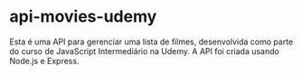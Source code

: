 # api-movies-udemy
Esta é uma API para gerenciar uma lista de filmes, desenvolvida como parte do curso de JavaScript Intermediário na Udemy. A API foi criada usando Node.js e Express.
